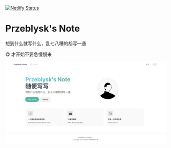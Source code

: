 [![Netlify Status](https://api.netlify.com/api/v1/badges/47045007-2bd5-4519-b155-ca303362edc9/deploy-status)](https://app.netlify.com/sites/przeblysk-note/deploys)

# Przeblysk's Note

想到什么就写什么，乱七八糟的胡写一通

😋 才开始不要急慢慢来

![说不定哪天就不见了](./docs/public/home.png)
